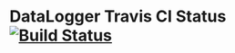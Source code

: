 # DataLogger Travis CI Status [![Build Status](https://travis-ci.org/BabbleBar/DataLogger.svg?branch=master)](https://travis-ci.org/BabbleBar/DataLogger)
